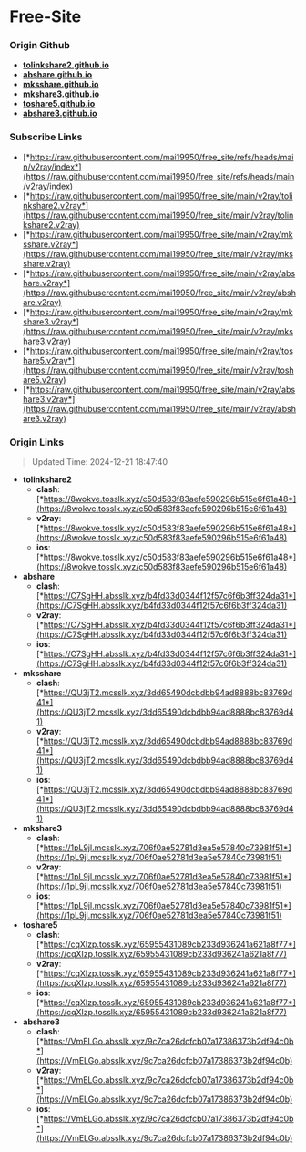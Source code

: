 # Free-Site

### Origin Github

- [**tolinkshare2.github.io**](https://github.com/tolinkshare2/tolinkshare2.github.io)
- [**abshare.github.io**](https://github.com/abshare/abshare.github.io)
- [**mksshare.github.io**](https://github.com/mksshare/mksshare.github.io)
- [**mkshare3.github.io**](https://github.com/mkshare3/mkshare3.github.io)
- [**toshare5.github.io**](https://github.com/toshare5/toshare5.github.io)
- [**abshare3.github.io**](https://github.com/abshare3/abshare3.github.io)

### Subscribe Links

- [*https://raw.githubusercontent.com/mai19950/free_site/refs/heads/main/v2ray/index*](https://raw.githubusercontent.com/mai19950/free_site/refs/heads/main/v2ray/index)
- [*https://raw.githubusercontent.com/mai19950/free_site/main/v2ray/tolinkshare2.v2ray*](https://raw.githubusercontent.com/mai19950/free_site/main/v2ray/tolinkshare2.v2ray)
- [*https://raw.githubusercontent.com/mai19950/free_site/main/v2ray/mksshare.v2ray*](https://raw.githubusercontent.com/mai19950/free_site/main/v2ray/mksshare.v2ray)
- [*https://raw.githubusercontent.com/mai19950/free_site/main/v2ray/abshare.v2ray*](https://raw.githubusercontent.com/mai19950/free_site/main/v2ray/abshare.v2ray)
- [*https://raw.githubusercontent.com/mai19950/free_site/main/v2ray/mkshare3.v2ray*](https://raw.githubusercontent.com/mai19950/free_site/main/v2ray/mkshare3.v2ray)
- [*https://raw.githubusercontent.com/mai19950/free_site/main/v2ray/toshare5.v2ray*](https://raw.githubusercontent.com/mai19950/free_site/main/v2ray/toshare5.v2ray)
- [*https://raw.githubusercontent.com/mai19950/free_site/main/v2ray/abshare3.v2ray*](https://raw.githubusercontent.com/mai19950/free_site/main/v2ray/abshare3.v2ray)

### Origin Links

> Updated Time: 2024-12-21 18:47:40

- **tolinkshare2**
  - **clash**: [*https://8wokve.tosslk.xyz/c50d583f83aefe590296b515e6f61a48*](https://8wokve.tosslk.xyz/c50d583f83aefe590296b515e6f61a48)
  - **v2ray**: [*https://8wokve.tosslk.xyz/c50d583f83aefe590296b515e6f61a48*](https://8wokve.tosslk.xyz/c50d583f83aefe590296b515e6f61a48)
  - **ios**: [*https://8wokve.tosslk.xyz/c50d583f83aefe590296b515e6f61a48*](https://8wokve.tosslk.xyz/c50d583f83aefe590296b515e6f61a48)
- **abshare**
  - **clash**: [*https://C7SgHH.absslk.xyz/b4fd33d0344f12f57c6f6b3ff324da31*](https://C7SgHH.absslk.xyz/b4fd33d0344f12f57c6f6b3ff324da31)
  - **v2ray**: [*https://C7SgHH.absslk.xyz/b4fd33d0344f12f57c6f6b3ff324da31*](https://C7SgHH.absslk.xyz/b4fd33d0344f12f57c6f6b3ff324da31)
  - **ios**: [*https://C7SgHH.absslk.xyz/b4fd33d0344f12f57c6f6b3ff324da31*](https://C7SgHH.absslk.xyz/b4fd33d0344f12f57c6f6b3ff324da31)
- **mksshare**
  - **clash**: [*https://QU3jT2.mcsslk.xyz/3dd65490dcbdbb94ad8888bc83769d41*](https://QU3jT2.mcsslk.xyz/3dd65490dcbdbb94ad8888bc83769d41)
  - **v2ray**: [*https://QU3jT2.mcsslk.xyz/3dd65490dcbdbb94ad8888bc83769d41*](https://QU3jT2.mcsslk.xyz/3dd65490dcbdbb94ad8888bc83769d41)
  - **ios**: [*https://QU3jT2.mcsslk.xyz/3dd65490dcbdbb94ad8888bc83769d41*](https://QU3jT2.mcsslk.xyz/3dd65490dcbdbb94ad8888bc83769d41)
- **mkshare3**
  - **clash**: [*https://1pL9jl.mcsslk.xyz/706f0ae52781d3ea5e57840c73981f51*](https://1pL9jl.mcsslk.xyz/706f0ae52781d3ea5e57840c73981f51)
  - **v2ray**: [*https://1pL9jl.mcsslk.xyz/706f0ae52781d3ea5e57840c73981f51*](https://1pL9jl.mcsslk.xyz/706f0ae52781d3ea5e57840c73981f51)
  - **ios**: [*https://1pL9jl.mcsslk.xyz/706f0ae52781d3ea5e57840c73981f51*](https://1pL9jl.mcsslk.xyz/706f0ae52781d3ea5e57840c73981f51)
- **toshare5**
  - **clash**: [*https://cqXIzp.tosslk.xyz/65955431089cb233d936241a621a8f77*](https://cqXIzp.tosslk.xyz/65955431089cb233d936241a621a8f77)
  - **v2ray**: [*https://cqXIzp.tosslk.xyz/65955431089cb233d936241a621a8f77*](https://cqXIzp.tosslk.xyz/65955431089cb233d936241a621a8f77)
  - **ios**: [*https://cqXIzp.tosslk.xyz/65955431089cb233d936241a621a8f77*](https://cqXIzp.tosslk.xyz/65955431089cb233d936241a621a8f77)
- **abshare3**
  - **clash**: [*https://VmELGo.absslk.xyz/9c7ca26dcfcb07a17386373b2df94c0b*](https://VmELGo.absslk.xyz/9c7ca26dcfcb07a17386373b2df94c0b)
  - **v2ray**: [*https://VmELGo.absslk.xyz/9c7ca26dcfcb07a17386373b2df94c0b*](https://VmELGo.absslk.xyz/9c7ca26dcfcb07a17386373b2df94c0b)
  - **ios**: [*https://VmELGo.absslk.xyz/9c7ca26dcfcb07a17386373b2df94c0b*](https://VmELGo.absslk.xyz/9c7ca26dcfcb07a17386373b2df94c0b)
